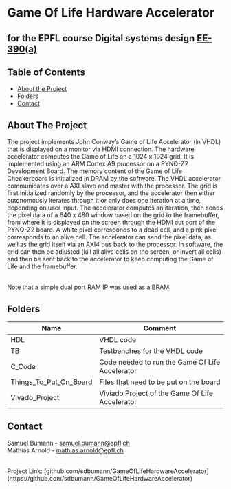 # Game Of Life Hardware Accelerator
## for the EPFL course Digital systems design [EE-390(a)](https://edu.epfl.ch/coursebook/en/lab-in-digital-systems-design-EE-390-A)


<!-- TABLE OF CONTENTS -->
## Table of Contents

* [About the Project](#about-the-project)
* [Folders](#folders)
* [Contact](#contact)
 
<!-- ABOUT THE PROJECT -->
## About The Project
The project implements John Conway’s Game of Life Accelerator (in VHDL) that is displayed on a monitor via HDMI connection. The hardware accelerator computes the Game of Life on a 1024 x 1024 grid. It is implemented using an ARM Cortex A9 processor on a PYNQ-Z2 Development Board. The memory content of the Game of Life Checkerboard is initialized in DRAM by the software. The VHDL accelerator communicates over a AXI slave and master with the processor. The grid is first initialized randomly by the processor, and the accelerator then either autonomously iterates through it or only does one iteration at a time, depending on user input. The accelerator computes an iteration, then sends the pixel data of a 640 x 480 window based on the grid to the framebuffer, from where it is displayed on the screen through the HDMI out port of the PYNQ-Z2 board. A white pixel corresponds to a dead cell, and a pink pixel corresponds to an alive cell. The accelerator can send the pixel data, as well as the grid itself via an AXI4 bus back to the processor. In software, the grid can then be adjusted (kill all alive cells on the screen, or invert all cells) and then be sent back to the accelerator to keep computing the Game of Life and the framebuffer. <br><br>

Note that a simple dual port RAM IP was used as a BRAM.


<!-- FOLDERS -->
## Folders
| **Name**                | **Comment**                                                          |
|-------------------------|----------------------------------------------------------------------|
| HDL                     | VHDL code                                                            |
| TB                      | Testbenches for the VHDL code                                        |
| C_Code                  | Code needed to run the Game Of Life Accelerator                      |
| Things_To_Put_On_Board  | Files that need to be put on the board                               |
| Vivado_Project          | Viviado Project of the Game Of Life Accelerator                      |

<!-- CONTACT -->
## Contact
Samuel Bumann - samuel.bumann@epfl.ch <br>
Mathias Arnold - mathias.arnold@epfl.ch<br>

<br>
Project Link: [github.com/sdbumann/GameOfLifeHardwareAccelerator](https://github.com/sdbumann/GameOfLifeHardwareAccelerator)
